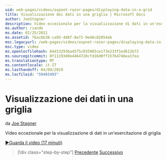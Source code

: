 ```yaml
---
uid: web-pages/videos/aspnet-razor-pages/displaying-data-in-a-grid
title: Visualizzazione dei dati in una griglia | Microsoft Docs
author: JoeStagner
description: Video eccezionale per la visualizzazione di dati in un'esercitazione di griglia
ms.author: riande
ms.date: 02/25/2011
ms.assetid: 76ac6b38-ca93-4d8f-8a72-9e46c82054ab
msc.legacyurl: /web-pages/videos/aspnet-razor-pages/displaying-data-in-a-grid
msc.type: video
ms.openlocfilehash: 64d13293ba4575c035965ce173e233f1ed612b72
ms.sourcegitcommit: 0f1119340e4464720cfd16d0ff15764746ea1fea
ms.translationtype: MT
ms.contentlocale: it-IT
ms.lasthandoff: 04/09/2019
ms.locfileid: "59403493"
---
```

# <a name="displaying-data-in-a-grid"></a>Visualizzazione dei dati in una griglia

da [Joe Stagner](https://github.com/JoeStagner)

Video eccezionale per la visualizzazione di dati in un'esercitazione di griglia

[&#9654;Guarda il video (17 minuti)](https://channel9.msdn.com/Blogs/ASP-NET-Site-Videos/displaying-data-in-a-grid)

> [!div class="step-by-step"]
> [Precedente](working-with-data-part-2.md)
> [Successivo](displaying-data-in-a-chart-part-1.md)
